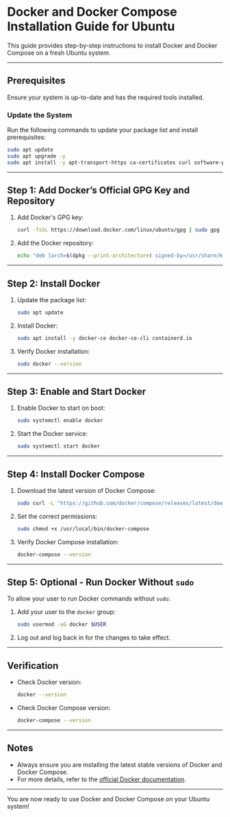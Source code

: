 # Docker and Docker Compose Installation Guide for Ubuntu

This guide provides step-by-step instructions to install Docker and Docker Compose on a fresh Ubuntu system.

---

## Prerequisites

Ensure your system is up-to-date and has the required tools installed.

### Update the System
Run the following commands to update your package list and install prerequisites:

```bash
sudo apt update
sudo apt upgrade -y
sudo apt install -y apt-transport-https ca-certificates curl software-properties-common
```

---

## Step 1: Add Docker’s Official GPG Key and Repository

1. Add Docker's GPG key:
   ```bash
   curl -fsSL https://download.docker.com/linux/ubuntu/gpg | sudo gpg --dearmor -o /usr/share/keyrings/docker-archive-keyring.gpg
   ```

2. Add the Docker repository:
   ```bash
   echo "deb [arch=$(dpkg --print-architecture) signed-by=/usr/share/keyrings/docker-archive-keyring.gpg] https://download.docker.com/linux/ubuntu $(lsb_release -cs) stable" | sudo tee /etc/apt/sources.list.d/docker.list > /dev/null
   ```

---

## Step 2: Install Docker

1. Update the package list:
   ```bash
   sudo apt update
   ```

2. Install Docker:
   ```bash
   sudo apt install -y docker-ce docker-ce-cli containerd.io
   ```

3. Verify Docker installation:
   ```bash
   sudo docker --version
   ```

---

## Step 3: Enable and Start Docker

1. Enable Docker to start on boot:
   ```bash
   sudo systemctl enable docker
   ```

2. Start the Docker service:
   ```bash
   sudo systemctl start docker
   ```

---

## Step 4: Install Docker Compose

1. Download the latest version of Docker Compose:
   ```bash
   sudo curl -L "https://github.com/docker/compose/releases/latest/download/docker-compose-$(uname -s)-$(uname -m)" -o /usr/local/bin/docker-compose
   ```

2. Set the correct permissions:
   ```bash
   sudo chmod +x /usr/local/bin/docker-compose
   ```

3. Verify Docker Compose installation:
   ```bash
   docker-compose --version
   ```

---

## Step 5: Optional - Run Docker Without `sudo`

To allow your user to run Docker commands without `sudo`:

1. Add your user to the `docker` group:
   ```bash
   sudo usermod -aG docker $USER
   ```

2. Log out and log back in for the changes to take effect.

---

## Verification

- Check Docker version:
  ```bash
  docker --version
  ```

- Check Docker Compose version:
  ```bash
  docker-compose --version
  ```

---

## Notes

- Always ensure you are installing the latest stable versions of Docker and Docker Compose.
- For more details, refer to the [official Docker documentation](https://docs.docker.com/).

---

You are now ready to use Docker and Docker Compose on your Ubuntu system!
